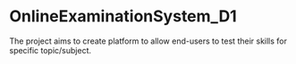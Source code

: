 # OnlineExaminationSystem_D1
The project aims to create platform to allow end-users to test their skills for specific topic/subject.
